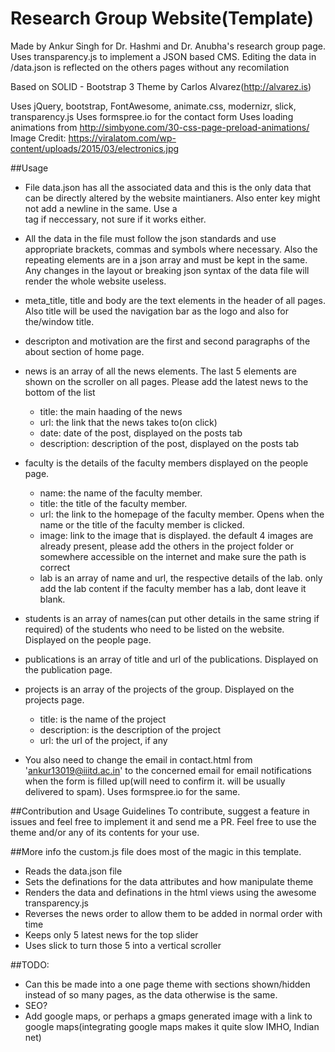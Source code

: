 # Research Group Website(Template)

Made by Ankur Singh for Dr. Hashmi and Dr. Anubha's research group page. Uses transparency.js to implement a JSON based CMS. Editing the data in /data.json is reflected on the others pages without any recomilation

Based on SOLID - Bootstrap 3 Theme by Carlos Alvarez(http://alvarez.is)

Uses jQuery, bootstrap, FontAwesome, animate.css, modernizr, slick, transparency.js
Uses formspree.io for the contact form
Uses loading animations from http://simbyone.com/30-css-page-preload-animations/
Image Credit: https://viralatom.com/wp-content/uploads/2015/03/electronics.jpg

##Usage
- File data.json has all the associated data and this is the only data that can be directly altered by the website maintianers. Also enter key might not add a newline in the same. Use a <br> tag if neccessary, not sure if it works either.

- All the data in the file must follow the json standards and use appropriate brackets, commas and symbols where necessary. Also the repeating elements are in a json array and must be kept in the same. Any changes in the layout or breaking json syntax of the data file will render the whole website useless.

- meta_title, title and body are the text elements in the header of all pages. Also title will be used the navigation bar as the logo and also for the/window title.

- descripton and motivation are the first and second paragraphs of the about section of home page.

- news is an array of all the news elements. The last 5 elements are shown on the scroller on all pages. Please add the latest news to the bottom of the list
  - title: the main haading of the news
  - url: the link that the news takes to(on click)
  - date: date of the post, displayed on the posts tab
  - description: description of the post, displayed on the posts tab

- faculty is the details of the faculty members displayed on the people page.
  - name: the name of the faculty member.
  - title: the title of the faculty member.
  - url: the link to the homepage of the faculty member. Opens when the name or the title of the faculty member is clicked.
  - image: link to the image that is displayed. the default 4 images are already present, please add the others in the project folder or somewhere accessible on the internet and make sure the path is correct
  - lab is an array of name and url, the respective details of the lab. only add the lab content if the faculty member has a lab, dont leave it blank.

- students is an array of names(can put other details in the same string if required) of the students who need to be listed on the website. Displayed on the people page.

- publications is an array of title and url of the publications. Displayed on the publication page.

- projects is an array of the projects of the group. Displayed on the projects page.
  - title: is the name of the project
  - description: is the description of the project
  - url: the url of the project, if any

- You also need to change the email in contact.html from 'ankur13019@iiitd.ac.in' to the concerned email for email notifications when the form is filled up(will need to confirm it. will be usually delivered to spam). Uses formspree.io for the same.

##Contribution and Usage Guidelines
To contribute, suggest a feature in issues and feel free to implement it and send me a PR.
Feel free to use the theme and/or any of its contents for your use.

##More info
the custom.js file does most of the magic in this template.

- Reads the data.json file
- Sets the definations for the data attributes and how manipulate theme
- Renders the data and definations in the html views using the awesome transparency.js
- Reverses the news order to allow them to be added in normal order with time
- Keeps only 5 latest news for the top slider
- Uses slick to turn those 5 into a vertical scroller

##TODO:
- Can this be made into a one page theme with sections shown/hidden instead of so many pages, as the data otherwise is the same.
- SEO?
- Add google maps, or perhaps a gmaps generated image with a link to google maps(integrating google maps makes it quite slow IMHO, Indian net)